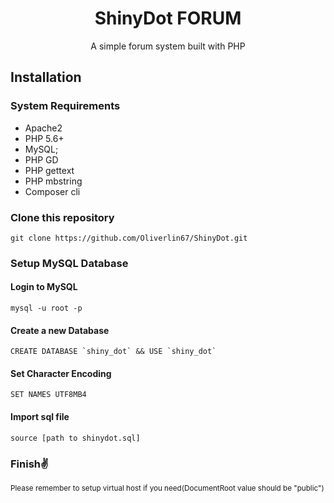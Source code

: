 <p align="center">
    <h1 align="center">ShinyDot FORUM</h1>
    <p  align="center">A simple forum system built with PHP</p>
</p>

## Installation

### System Requirements
- Apache2
- PHP 5.6+
- MySQL;
- PHP GD
- PHP gettext
- PHP mbstring
- Composer cli

### Clone this repository

```
git clone https://github.com/Oliverlin67/ShinyDot.git
```

### Setup MySQL Database

#### Login to MySQL
```
mysql -u root -p
```

#### Create a new Database

```
CREATE DATABASE `shiny_dot` && USE `shiny_dot`
```

#### Set Character Encoding

```
SET NAMES UTF8MB4
```

#### Import sql file

```
source [path to shinydot.sql]
```

### Finish✌

<small>Please remember to setup virtual host if you need(DocumentRoot value should be "public")</small>
